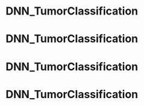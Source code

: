 # DNN_TumorClassification
# DNN_TumorClassification
# DNN_TumorClassification
# DNN_TumorClassification
